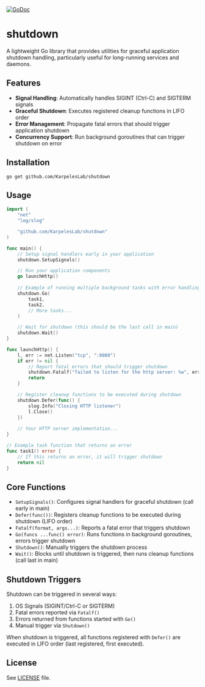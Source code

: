 [![GoDoc](https://godoc.org/github.com/KarpelesLab/shutdown?status.svg)](https://godoc.org/github.com/KarpelesLab/shutdown)

# shutdown

A lightweight Go library that provides utilities for graceful application shutdown handling, particularly useful for long-running services and daemons.

## Features

- **Signal Handling**: Automatically handles SIGINT (Ctrl-C) and SIGTERM signals
- **Graceful Shutdown**: Executes registered cleanup functions in LIFO order
- **Error Management**: Propagate fatal errors that should trigger application shutdown
- **Concurrency Support**: Run background goroutines that can trigger shutdown on error

## Installation

```
go get github.com/KarpelesLab/shutdown
```

## Usage 

```go
import (
    "net"
    "log/slog"

    "github.com/KarpelesLab/shutdown"
)

func main() {
    // Setup signal handlers early in your application
    shutdown.SetupSignals()

    // Run your application components
    go launchHttp()
    
    // Example of running multiple background tasks with error handling
    shutdown.Go(
        task1,
        task2,
        // More tasks...
    )

    // Wait for shutdown (this should be the last call in main)
    shutdown.Wait()
}

func launchHttp() {
    l, err := net.Listen("tcp", ":8080")
    if err != nil {
        // Report fatal errors that should trigger shutdown
        shutdown.Fatalf("failed to listen for the http server: %w", err)
        return
    }

    // Register cleanup functions to be executed during shutdown
    shutdown.Defer(func() {
        slog.Info("Closing HTTP listener")
        l.Close()
    })
    
    // Your HTTP server implementation...
}

// Example task function that returns an error
func task1() error {
    // If this returns an error, it will trigger shutdown
    return nil
}
```

## Core Functions

- `SetupSignals()`: Configures signal handlers for graceful shutdown (call early in main)
- `Defer(func())`: Registers cleanup functions to be executed during shutdown (LIFO order)
- `Fatalf(format, args...)`: Reports a fatal error that triggers shutdown
- `Go(funcs ...func() error)`: Runs functions in background goroutines, errors trigger shutdown
- `Shutdown()`: Manually triggers the shutdown process
- `Wait()`: Blocks until shutdown is triggered, then runs cleanup functions (call last in main)

## Shutdown Triggers

Shutdown can be triggered in several ways:

1. OS Signals (SIGINT/Ctrl-C or SIGTERM)
2. Fatal errors reported via `Fatalf()`
3. Errors returned from functions started with `Go()`
4. Manual trigger via `Shutdown()`

When shutdown is triggered, all functions registered with `Defer()` are executed in LIFO order (last registered, first executed).

## License

See [LICENSE](LICENSE) file.